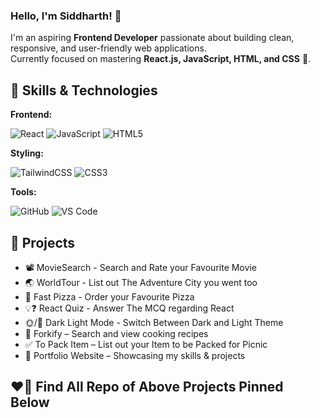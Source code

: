 ### Hello, I'm Siddharth! 👋

I'm an aspiring **Frontend Developer** passionate about building clean, responsive, and user-friendly web applications.  
Currently focused on mastering **React.js, JavaScript, HTML, and CSS** 🚀. 

## 🔨 Skills & Technologies
 **Frontend:**
 
![React](https://img.shields.io/badge/React-4dabf7?style=for-the-badge&logo=react&logoColor=fff) ![JavaScript](https://img.shields.io/badge/JavaScript-fab005?style=for-the-badge&logo=JavaScript&logoColor=fff) ![HTML5](https://img.shields.io/badge/HTML5-fd7e14?style=for-the-badge&logo=HTML5&logoColor=fff)

 **Styling:**
 
  ![TailwindCSS](https://img.shields.io/badge/Tailwind_CSS-1971c2?style=for-the-badge&logo=tailwind-css&logoColor=fff) ![CSS3](https://img.shields.io/badge/CSS3-9c36b5?style=for-the-badge&logo=CSS3&logoColor=fff)
    
 **Tools:**
 
  ![GitHub](https://img.shields.io/badge/GitHub-000?style=for-the-badge&logo=github&logoColor=fff) ![VS Code](https://img.shields.io/badge/VS%20Code-0078d7?style=for-the-badge&logo=visualstudiocode&logoColor=white)


## 🚀 Projects
- 📽️ MovieSearch - Search and Rate your Favourite Movie
- 🌏 WorldTour - List out The Adventure City you went too
- 🍕 Fast Pizza - Order your Favourite Pizza
- 💡❓ React Quiz - Answer The MCQ regarding React
- 🌞/🌛 Dark Light Mode - Switch Between Dark and Light Theme
- 🍴 Forkify – Search and view cooking recipes  
- ✅ To Pack Item – List out your Item to be Packed for Picnic  
- 🎨 Portfolio Website – Showcasing my skills & projects  

## ❤️‍🔥 Find All Repo of Above Projects Pinned Below

